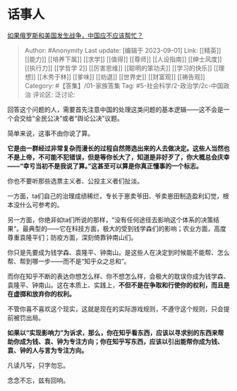 # 话事人
[如果俄罗斯和美国发生战争，中国应不应该帮忙？](https://www.zhihu.com/question/307458890/answer/2411419790)

> Author: #Anonymity
> Last update: [编辑于 2023-09-01]
> Link: [[精英]] [[能力]] [[培养下属]] [[求学]] [[值得]] [[尊师]] [[人设指南]] [[绅士风度]] [[执行力]] [[学哲学 2]] [[厉害思维]] [[聪明的笨功夫]] [[学习的快乐]] [[理想]] [[木秀于林]] [[爹味]] [[劝退]] [[世界史]] [[财富观]] [[祷告观]]
> Category: #【答集】/01-家族答集
> Tag: #5-社会科学/2-政治学/2c-中国政治
> 评论区:
> 泛讨论:

回答这个问题的人，需要首先注意中国的处理这类问题的基本逻辑——这不会是一个会交给“全民公决”或者“舆论公决”议题。

简单来说，这事不由你说了算。

**它是由一群经过非常复杂而漫长的过程自然筛选出来的人去做决定。**这些人当然也不是上帝，不可能不犯错误，但是等你长大了，知道是非好歹了，你大概总会庆幸——**“幸亏当初不是我说了算。”这甚至可以算是你真正懂事的一个标志。**

你也不要听那些选票主义者、公投主义者们扯淡。

一方面，ta们自己的治理成绩稀烂，专长于崽卖爷田、爷卖崽田制造盈利幻觉，根本没什么可参考的。

另一方面，你绝非如ta们所说的那样，“没有任何途径去影响这个体系的决策结果”。最典型的——它在科技方面，极大的受到钱学森们的影响；农业方面，高度尊重袁隆平们；防疫方面，深刻倚靠钟南山们。

你只是先要成为钱学森、袁隆平、钟南山。是这些人在决定到时候能不能帮、怎么帮、帮到哪一步——而不是“知乎众之总和”。

而你在知乎不断的表达你想怎么样、你不想怎么样，会极大的耽误你成为钱学森、袁隆平、钟南山。这在本质上、实践上，**不但不是在争取和行使你的权利，而且是在虚掷和放弃你的权利。**

不管你喜不喜欢这个现实，这就是现在的实际游戏规则，不遵守这个规则，只会提前被罚出局。

**如果以“实现影响力”为诉求，那么，你在知乎看东西，应该以寻求别的东西来帮助你成为钱、袁、钟为专注方向；你在知乎写东西，应该以引出能帮你成为钱、袁、钟的人与言为专注方向。**

凡读凡写，只字勿忘。

念念不忘，兹有回响。

